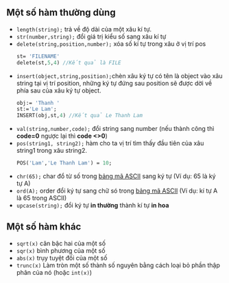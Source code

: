 ## Một số hàm thường dùng
- `length(string);` trả về độ dài của một xâu kí tự.
- `str(number,string);` đổi giá trị kiểu số sang xâu kí tự
- `delete(string,position,number);` xóa số kí tự trong xâu ở vị trí pos
  ```pas
  st= 'FILENAME'
  delete(st,5,4) //Kết quả là FILE
  ```
- `insert(object,string,position);`chèn xâu ký tự có tên là object vào xâu string tại vị trí position, những ký tự đứng sau position sẽ được dời về phía sau của xâu ký tự object.
  ```pas
  obj:= 'Thanh '
  st:='Le Lam';
  INSERT(obj,st,4) //Kết quả Le Thanh Lam
  ```
- `val(string,number,code);` đổi string sang number (nếu thành công thì **code=0** ngược lại thì **code <>0**)
- `pos(string1, string2);` hàm cho ta vị trí tìm thấy đầu tiên của xâu string1 trong xâu string2.
  ```pas
  POS('Lam','Le Thanh Lam') = 10;
  ```
- `chr(65);` char đổ từ số trong [bảng mã ASCII](https://vi.wikipedia.org/wiki/ASCII) sang ký tự (Ví dụ: 65 là ký tự A)
- `ord(A);` order đổi ký tự sang chữ só trong [bảng mã ASCII](https://vi.wikipedia.org/wiki/ASCII) (Ví dụ: kí tự A là 65 trong ASCII)
- `upcase(string);` đổi ký tự **in thường** thành kí tự **in hoa**

## Một số hàm khác
- `sqrt(x)` căn bậc hai của một số
- `sqr(x)` bình phương của một số
- `abs(x)` trụy tuyệt đối của một số
- `trunc(x)` Làm tròn một số thành số nguyên bằng cách loại bỏ phần thập phân của nó (hoặc `int(x)`)
